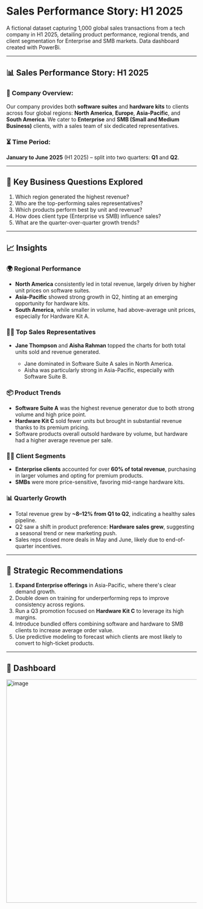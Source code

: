 # Sales Performance Story: H1 2025
A fictional dataset capturing 1,000 global sales transactions from a tech company in H1 2025, detailing product performance, regional trends, and client segmentation for Enterprise and SMB markets. Data dashboard created with PowerBi.

---------------------------------------------------------------------------------------------------------------------------------------------------------------------------

## 📊 **Sales Performance Story: H1 2025**

### 🏢 Company Overview:

Our company provides both **software suites** and **hardware kits** to clients across four global regions: **North America**, **Europe**, **Asia-Pacific**, and **South America**. We cater to **Enterprise** and **SMB (Small and Medium Business)** clients, with a sales team of six dedicated representatives.

### ⏳ Time Period:

**January to June 2025** (H1 2025) – split into two quarters: **Q1** and **Q2**.

---

## 🧩 **Key Business Questions Explored**

1. Which region generated the highest revenue?
2. Who are the top-performing sales representatives?
3. Which products perform best by unit and revenue?
4. How does client type (Enterprise vs SMB) influence sales?
5. What are the quarter-over-quarter growth trends?

---

## 📈 Insights

### 🌍 **Regional Performance**

* **North America** consistently led in total revenue, largely driven by higher unit prices on software suites.
* **Asia-Pacific** showed strong growth in Q2, hinting at an emerging opportunity for hardware kits.
* **South America**, while smaller in volume, had above-average unit prices, especially for Hardware Kit A.

### 🧑‍💼 **Top Sales Representatives**

* **Jane Thompson** and **Aisha Rahman** topped the charts for both total units sold and revenue generated.

  * Jane dominated in Software Suite A sales in North America.
  * Aisha was particularly strong in Asia-Pacific, especially with Software Suite B.

### 📦 **Product Trends**

* **Software Suite A** was the highest revenue generator due to both strong volume and high price point.
* **Hardware Kit C** sold fewer units but brought in substantial revenue thanks to its premium pricing.
* Software products overall outsold hardware by volume, but hardware had a higher average revenue per sale.

### 🧑‍💼 **Client Segments**

* **Enterprise clients** accounted for over **60% of total revenue**, purchasing in larger volumes and opting for premium products.
* **SMBs** were more price-sensitive, favoring mid-range hardware kits.

### 📊 **Quarterly Growth**

* Total revenue grew by **\~8–12% from Q1 to Q2**, indicating a healthy sales pipeline.
* Q2 saw a shift in product preference: **Hardware sales grew**, suggesting a seasonal trend or new marketing push.
* Sales reps closed more deals in May and June, likely due to end-of-quarter incentives.

---

## 🧠 Strategic Recommendations

1. **Expand Enterprise offerings** in Asia-Pacific, where there's clear demand growth.
2. Double down on training for underperforming reps to improve consistency across regions.
3. Run a Q3 promotion focused on **Hardware Kit C** to leverage its high margins.
4. Introduce bundled offers combining software and hardware to SMB clients to increase average order value.
5. Use predictive modeling to forecast which clients are most likely to convert to high-ticket products.

---

## 📌 Dashboard

<img width="589" alt="image" src="https://github.com/user-attachments/assets/20771f10-0483-4e41-bcb6-8746294e2d21" />


